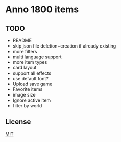# Anno 1800 items

## TODO

- README
- skip json file deletion+creation if already existing
- more filters
- multi language support
- more item types
- card layout
- support all effects
- use default font?
- Upload save game
- Favorite items
- image size
- Ignore active item
- filter by world

## License

[MIT](https://choosealicense.com/licenses/mit/)
